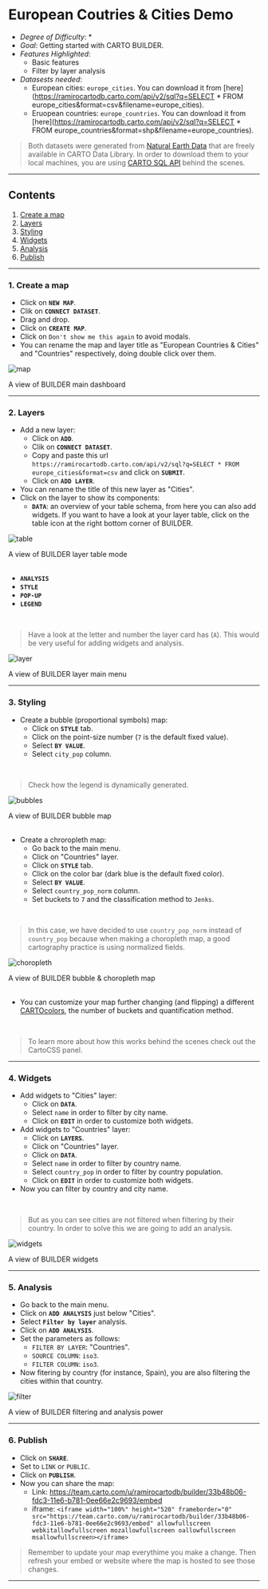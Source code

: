 # European Coutries & Cities Demo

* *Degree of Difficulty*: *
* *Goal*: Getting started with CARTO BUILDER.
* *Features Highlighted*:
  * Basic features
  * Filter by layer analysis
* *Datasests needed*:
  * European cities: `europe_cities`. You can download it from [here](https://ramirocartodb.carto.com/api/v2/sql?q=SELECT * FROM europe_cities&format=csv&filename=europe_cities).
  * Eruopean countries: `europe_countries`. You can download it from [here](https://ramirocartodb.carto.com/api/v2/sql?q=SELECT * FROM europe_countries&format=shp&filename=europe_countries).

> Both datasets were generated from [Natural Earth Data](http://www.naturalearthdata.com/) that are freely available in CARTO Data Library. In order to download them to your local machines, you are using [CARTO SQL API](https://carto.com/docs/carto-engine/sql-api) behind the scenes.

<hr>

## Contents

1. [Create a map](#map)
2. [Layers](#layers)
3. [Styling](#styling)
4. [Widgets](#widgets)
5. [Analysis](#analysis)
6. [Publish](#publish)

<hr>

### 1. Create a map <a name="map"></a>

* Click on **`NEW MAP`**.
* Clik on **`CONNECT DATASET`**.
* Drag and drop.
* Click on **`CREATE MAP`**.
* Click on `Don't show me this again` to avoid modals.
* You can rename the map and layer title as "European Countries & Cities" and "Countries" respectively, doing double click over them.

![map](imgs/map.png)
<figcaption>A view of BUILDER main dashboard</figcaption>

<hr>


### 2. Layers <a name="layers"></a>

* Add a new layer:
  * Click on **`ADD`**.
  * Clik on **`CONNECT DATASET`**.
  * Copy and paste this url `https://ramirocartodb.carto.com/api/v2/sql?q=SELECT * FROM europe_cities&format=csv` and click on **`SUBMIT`**.
  * Click on **`ADD LAYER`**.
* You can rename the title of this new layer as "Cities".
* Click on the layer to show its components: 
  * **`DATA`**: an overview of your table schema, from here you can also add widgets. If you want to have a look at your layer table, click on the table icon at the right bottom corner of BUILDER.

![table](imgs/table.png)
<figcaption>A view of BUILDER layer table mode</figcaption>

<br>

  * **`ANALYSIS`**
  * **`STYLE`**
  * **`POP-UP`**
  * **`LEGEND`**

<br>

> Have a look at the letter and number the layer card has (`A`). This would be very useful for adding widgets and analysis.

![layer](imgs/layer.png)
<figcaption>A view of BUILDER layer main menu</figcaption>

<hr>

### 3. Styling <a name="styling"></a>

* Create a bubble (proportional symbols) map:
  * Click on **`STYLE`** tab.
  * Click on the point-size number (`7` is the default fixed value).
  * Select **`BY VALUE`**.
  * Select `city_pop` column.

<br>

> Check how the legend is dynamically generated.

![bubbles](imgs/bubbles.png)
<figcaption>A view of BUILDER bubble map</figcaption>

<br>

* Create a chroropleth map:
  * Go back to the main menu.
  * Click on "Countries" layer.
  * Click on **`STYLE`** tab.
  * Click on the color bar (dark blue is the default fixed color).
  * Select **`BY VALUE`**.
  * Select `country_pop_norm` column.
  * Set buckets to `7` and the classification method to `Jenks`.

<br>

> In this case, we have decided to use `country_pop_norm` instead of `country_pop` because when making a choropleth map, a good cartography practice is using normalized fields.

![choropleth](imgs/choropleth.png)
<figcaption>A view of BUILDER bubble & choropleth map</figcaption>

<br>

* You can customize your map further changing (and flipping) a different [CARTOcolors](https://carto.com/carto-colors/), the number of buckets and quantification method.

<br>

> To learn more about how this works behind the scenes check out the CartoCSS panel.

<hr>

### 4. Widgets <a name="widgets"></a>

* Add widgets to "Cities" layer:
  * Click on **`DATA`**.
  * Select `name` in order to filter by city name.
  * Click on **`EDIT`** in order to customize both widgets.
* Add widgets to "Countries" layer:
  * Click on **`LAYERS`**.
  * Click on "Countries" layer.
  * Click on **`DATA`**.
  * Select `name` in order to filter by country name.
  * Select `country_pop` in order to filter by country population.
  * Click on **`EDIT`** in order to customize both widgets.
* Now you can filter by country and city name. 

<br>

> But as you can see cities are not filtered when filtering by their country. In order to solve this we are going to add an analysis.

![widgets](imgs/widgets.png)
<figcaption>A view of BUILDER widgets</figcaption>

<hr>

### 5. Analysis <a name="analysis"></a>

* Go back to the main menu.
* Click on **`ADD ANALYSIS`** just below "Cities".
* Select **`Filter by layer`** analysis.
* Click on **`ADD ANALYSIS`**.
* Set the parameters as follows:
  * `FILTER BY LAYER`: "Countries".
  * `SOURCE COLUMN`: `iso3`.
  * `FILTER COLUMN`: `iso3`.
* Now fitering by country (for instance, Spain), you are also filtering the cities within that country. 

![filter](imgs/filter.png)
<figcaption>A view of BUILDER filtering and analysis power</figcaption>

<hr>

### 6. Publish <a name="publish"></a>

* Click on **`SHARE`**.
* Set to `LINK` or `PUBLIC`.
* Click on **`PUBLISH`**.
* Now you can share the map:
  * Link: https://team.carto.com/u/ramirocartodb/builder/33b48b06-fdc3-11e6-b781-0ee66e2c9693/embed
  * iframe: `<iframe width="100%" height="520" frameborder="0" src="https://team.carto.com/u/ramirocartodb/builder/33b48b06-fdc3-11e6-b781-0ee66e2c9693/embed" allowfullscreen webkitallowfullscreen mozallowfullscreen oallowfullscreen msallowfullscreen></iframe>`

> Remember to update your map everythime you make a change. Then refresh your embed or website where the map is hosted to see those changes.


<hr>
